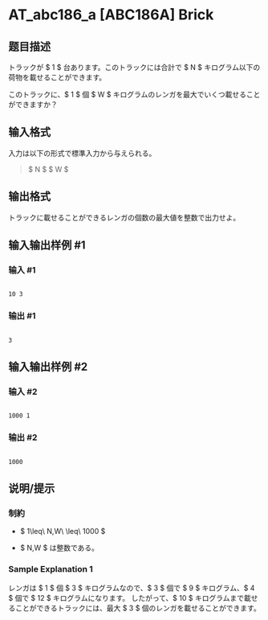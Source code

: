 # AT_abc186_a [ABC186A] Brick

## 题目描述

[problemUrl]: https://atcoder.jp/contests/abc186/tasks/abc186_a

トラックが $ 1 $ 台あります。このトラックには合計で $ N $ キログラム以下の荷物を載せることができます。

このトラックに、$ 1 $ 個 $ W $ キログラムのレンガを最大でいくつ載せることができますか？

## 输入格式

入力は以下の形式で標準入力から与えられる。

> $ N $ $ W $

## 输出格式

トラックに載せることができるレンガの個数の最大値を整数で出力せよ。

## 输入输出样例 #1

### 输入 #1

```
10 3
```

### 输出 #1

```
3
```

## 输入输出样例 #2

### 输入 #2

```
1000 1
```

### 输出 #2

```
1000
```

## 说明/提示

### 制約

- $ 1\leq\ N,W\ \leq\ 1000 $
- $ N,W $ は整数である。

### Sample Explanation 1

レンガは $ 1 $ 個 $ 3 $ キログラムなので、$ 3 $ 個で $ 9 $ キログラム、$ 4 $ 個で $ 12 $ キログラムになります。 したがって、$ 10 $ キログラムまで載せることができるトラックには、最大 $ 3 $ 個のレンガを載せることができます。